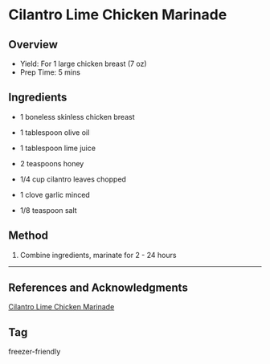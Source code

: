 # Cilantro Lime Chicken Marinade

## Overview

- Yield: For 1 large chicken breast (7 oz)
- Prep Time: 5 mins

## Ingredients

- 1 boneless skinless chicken breast

- 1 tablespoon olive oil

- 1 tablespoon lime juice

- 2 teaspoons honey

- 1/4 cup cilantro leaves chopped

- 1 clove garlic minced

- 1/8 teaspoon salt

## Method

1. Combine ingredients, marinate for 2 - 24 hours
---

## References and Acknowledgments

[Cilantro Lime Chicken Marinade](https://sweetpeasandsaffron.com/7-chicken-marinade-recipes-freezer-friendly/#wprm-recipe-container-18563)

## Tag
freezer-friendly
